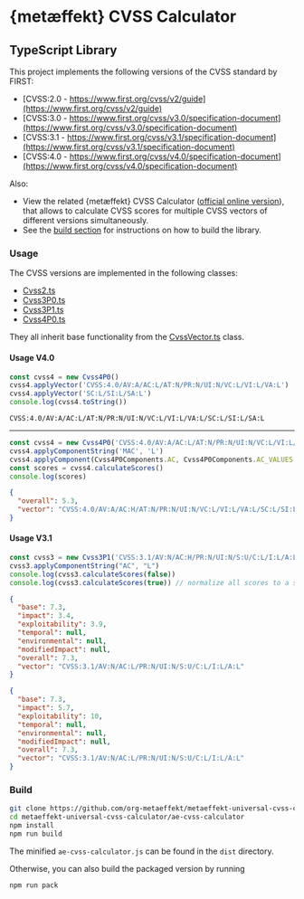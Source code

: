 # {metæffekt} CVSS Calculator

## TypeScript Library

This project implements the following versions of the CVSS standard by FIRST:

- [CVSS:2.0 - https://www.first.org/cvss/v2/guide](https://www.first.org/cvss/v2/guide)
- [CVSS:3.0 - https://www.first.org/cvss/v3.0/specification-document](https://www.first.org/cvss/v3.0/specification-document)
- [CVSS:3.1 - https://www.first.org/cvss/v3.1/specification-document](https://www.first.org/cvss/v3.1/specification-document)
- [CVSS:4.0 - https://www.first.org/cvss/v4.0/specification-document](https://www.first.org/cvss/v4.0/specification-document)

Also:

- View the related {metæffekt} CVSS Calculator
  ([official online version](https://www.metaeffekt.com/security/cvss/calculator/index.html?vector=%5B%5B%22CVSS%3A4.0%22%2Ctrue%2C%22CVSS%3A4.0%2FAV%3AP%2FAC%3AL%2FAT%3AN%2FPR%3AN%2FUI%3AN%2FVC%3AH%2FVI%3AL%2FVA%3AL%2FSC%3AH%2FSI%3AH%2FSA%3AH%22%2C%22CVSS%3A4.0%22%5D%2C%5B%223.1+2020-5934+%28nist.gov%29%22%2Ctrue%2C%22CVSS%3A3.1%2FAV%3AN%2FAC%3AL%2FPR%3AL%2FUI%3AN%2FS%3AC%2FC%3AH%2FI%3AL%2FA%3AH%2FE%3AF%2FRL%3AU%2FRC%3AR%22%2C%22CVSS%3A3.1%22%5D%2C%5B%222.0+2020-5934+%28nist.gov%29%22%2Ctrue%2C%22AV%3AL%2FAC%3AH%2FAu%3AS%2FC%3AC%2FI%3AP%2FA%3AN%2FE%3AU%2FRL%3AU%2FRC%3AC%2FCDP%3ALM%2FTD%3AM%2FCR%3AH%2FIR%3AH%2FAR%3AH%22%2C%22CVSS%3A2.0%22%5D%5D&open=temporal&selected=3.1+2020-5934+%28nist.gov%29)),
  that allows to calculate CVSS scores for multiple CVSS vectors of
  different versions simultaneously.
- See the [build section](#build) for instructions on how to build the library.

### Usage

The CVSS versions are implemented in the following classes:

- [Cvss2.ts](src/cvss2/Cvss2.ts)
- [Cvss3P0.ts](src/cvss3p0/Cvss3P0.ts)
- [Cvss3P1.ts](src/cvss3p1/Cvss3P1.ts)
- [Cvss4P0.ts](src/cvss4p0/Cvss4P0.ts)

They all inherit base functionality from the [CvssVector.ts](src/CvssVector.ts) class.

#### Usage V4.0

```ts
const cvss4 = new Cvss4P0()
cvss4.applyVector('CVSS:4.0/AV:A/AC:L/AT:N/PR:N/UI:N/VC:L/VI:L/VA:L')
cvss4.applyVector('SC:L/SI:L/SA:L')
console.log(cvss4.toString())
```

```
CVSS:4.0/AV:A/AC:L/AT:N/PR:N/UI:N/VC:L/VI:L/VA:L/SC:L/SI:L/SA:L
```

---

```ts
const cvss4 = new Cvss4P0('CVSS:4.0/AV:A/AC:L/AT:N/PR:N/UI:N/VC:L/VI:L/VA:L/SC:L/SI:L/SA:L')
cvss4.applyComponentString('MAC', 'L')
cvss4.applyComponent(Cvss4P0Components.AC, Cvss4P0Components.AC_VALUES.H) // alternatively via types
const scores = cvss4.calculateScores()
console.log(scores)
```

```json
{
  "overall": 5.3,
  "vector": "CVSS:4.0/AV:A/AC:H/AT:N/PR:N/UI:N/VC:L/VI:L/VA:L/SC:L/SI:L/SA:L/MAV:X/MAC:L/MAT:X/MPR:X/MUI:X/MVC:X/MVI:X/MVA:X/MSC:X/MSI:X/MSA:X"
}
```

#### Usage V3.1

```ts
const cvss3 = new Cvss3P1('CVSS:3.1/AV:N/AC:H/PR:N/UI:N/S:U/C:L/I:L/A:L')
cvss3.applyComponentString("AC", "L")
console.log(cvss3.calculateScores(false))
console.log(cvss3.calculateScores(true)) // normalize all scores to a scale 0-10 (CVSS:3.1 Exploitability, Impact)
```

```json
{
  "base": 7.3,
  "impact": 3.4,
  "exploitability": 3.9,
  "temporal": null,
  "environmental": null,
  "modifiedImpact": null,
  "overall": 7.3,
  "vector": "CVSS:3.1/AV:N/AC:L/PR:N/UI:N/S:U/C:L/I:L/A:L"
}
```

```json
{
  "base": 7.3,
  "impact": 5.7,
  "exploitability": 10,
  "temporal": null,
  "environmental": null,
  "modifiedImpact": null,
  "overall": 7.3,
  "vector": "CVSS:3.1/AV:N/AC:L/PR:N/UI:N/S:U/C:L/I:L/A:L"
}
```

### Build

```bash
git clone https://github.com/org-metaeffekt/metaeffekt-universal-cvss-calculator
cd metaeffekt-universal-cvss-calculator/ae-cvss-calculator
npm install
npm run build
```

The minified `ae-cvss-calculator.js` can be found in the `dist` directory.

Otherwise, you can also build the packaged version by running

```bash
npm run pack
```
